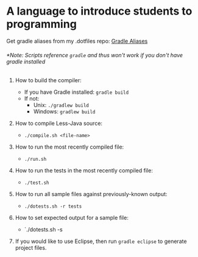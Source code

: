 # A language to introduce students to programming
Get gradle aliases from my .dotfiles repo: [Gradle Aliases](https://github.com/Zamua/.dotfiles/blob/master/gradle-aliases.sh)

###### *Note: Scripts reference `gradle` and thus won't work if you don't have gradle installed
1. How to build the compiler:
    * If you have Gradle installed:
        `gradle build`
    * If not:
        * Unix:    `./gradlew build`
        * Windows: `gradlew build`

2. How to compile Less-Java source:
    * `./compile.sh <file-name>`

3. How to run the most recently compiled file:
    * `./run.sh`

4. How to run the tests in the most recently compiled file:
    * `./test.sh`

5. How to run all sample files against previously-known output:
    * `./dotests.sh -r tests`

6. How to set expected output for a sample file:
    * `./dotests.sh -s <file-name>

7. If you would like to use Eclipse, then run `gradle eclipse` to generate project files.
